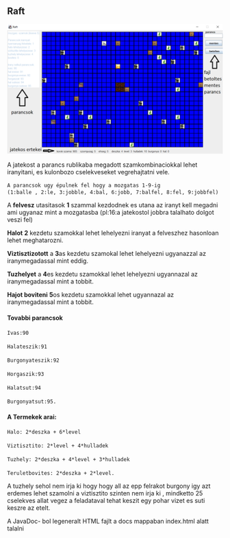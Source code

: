 ## Raft
![picture](resources/jatek.png)


A jatekost a parancs rublikaba megadott szamkombinaciokkal lehet iranyitani, es kulonbozo cselekveseket vegrehajtatni vele.
~~~~
A parancsok ugy épulnek fel hogy a mozgatas 1-9-ig
(1:balle , 2:le, 3:jobble, 4:bal, 6:jobb, 7:balfel, 8:fel, 9:jobbfel)
~~~~
A **felvesz** utasitasok **1** szammal kezdodnek es utana az iranyt kell megadni ami ugyanaz mint a mozgatasba (pl:16:a jatekostol jobbra talalhato dolgot veszi fel)

**Halot** **2** kezdetu szamokkal lehet lehelyezni iranyat a felveszhez hasonloan lehet meghatarozni.

**Viztisztizotott**  a **3**as kezdetu szamokal lehet lehelyezni ugyanazzal az iranymegadassal mint eddig.

**Tuzhelyet** a **4**es kezdetu szamokkal lehet lehelyezni ugyannazal az iranymegadassal mint a tobbit.

**Hajot boviteni** **5**os kezdetu szamokkal lehet ugyannazal az iranymegadassal mint a tobbit.

#### Tovabbi parancsok
~~~~
Ivas:90

Halateszik:91

Burgonyateszik:92

Horgaszik:93

Halatsut:94

Burgonyatsut:95.
~~~~
#### A Termekek arai: 
~~~~
Halo: 2*deszka + 6*level

Viztisztito: 2*level + 4*hulladek

Tuzhely: 2*deszka + 4*level + 3*hulladek

Teruletbovites: 2*deszka + 2*level.
~~~~
A tuzhely sehol nem irja ki hogy hogy all az epp felrakot burgony igy azt erdemes lehet szamolni a viztisztito szinten nem irja ki
, mindketto 25 cselekves allat vegez a feladataval tehat keszit egy pohar vizet es suti keszre az etelt.

A JavaDoc- bol legeneralt HTML fajlt a docs mappaban index.html alatt talalni
